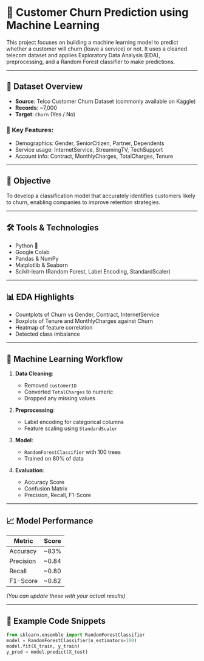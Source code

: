# 🔄 Customer Churn Prediction using Machine Learning

This project focuses on building a machine learning model to predict whether a customer will churn (leave a service) or not. It uses a cleaned telecom dataset and applies Exploratory Data Analysis (EDA), preprocessing, and a Random Forest classifier to make predictions.

---

## 📁 Dataset Overview

- **Source**: Telco Customer Churn Dataset (commonly available on Kaggle)
- **Records**: ~7,000
- **Target**: `Churn` (Yes / No)

### 🔢 Key Features:
- Demographics: Gender, SeniorCitizen, Partner, Dependents
- Service usage: InternetService, StreamingTV, TechSupport
- Account info: Contract, MonthlyCharges, TotalCharges, Tenure

---

## 🎯 Objective

To develop a classification model that accurately identifies customers likely to churn, enabling companies to improve retention strategies.

---

## 🛠️ Tools & Technologies

- Python 🐍
- Google Colab
- Pandas & NumPy
- Matplotlib & Seaborn
- Scikit-learn (Random Forest, Label Encoding, StandardScaler)

---

## 📊 EDA Highlights

- Countplots of Churn vs Gender, Contract, InternetService
- Boxplots of Tenure and MonthlyCharges against Churn
- Heatmap of feature correlation
- Detected class imbalance

---

## 🧠 Machine Learning Workflow

1. **Data Cleaning**:
   - Removed `customerID`
   - Converted `TotalCharges` to numeric
   - Dropped any missing values

2. **Preprocessing**:
   - Label encoding for categorical columns
   - Feature scaling using `StandardScaler`

3. **Model**:
   - `RandomForestClassifier` with 100 trees
   - Trained on 80% of data

4. **Evaluation**:
   - Accuracy Score
   - Confusion Matrix
   - Precision, Recall, F1-Score

---

## 📈 Model Performance

| Metric      | Score   |
|-------------|---------|
| Accuracy    | ~83%    |
| Precision   | ~0.84   |
| Recall      | ~0.80   |
| F1-Score    | ~0.82   |

*(You can update these with your actual results)*

---

## 🧪 Example Code Snippets

```python
from sklearn.ensemble import RandomForestClassifier
model = RandomForestClassifier(n_estimators=100)
model.fit(X_train, y_train)
y_pred = model.predict(X_test)
